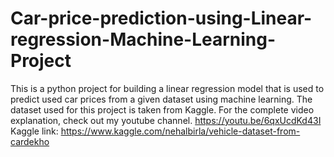 # Car-price-prediction-using-Linear-regression-Machine-Learning-Project
This is a python project for building a linear regression model that is used to predict used car prices from a given dataset using machine learning. 
The dataset used for this project is taken from Kaggle. For the complete video explanation, check out my youtube channel.
https://youtu.be/6qxUcdKd43I
Kaggle link:
https://www.kaggle.com/nehalbirla/vehicle-dataset-from-cardekho
